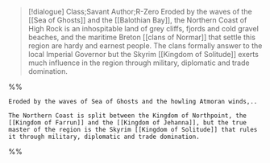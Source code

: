 >[!dialogue] Class;Savant Author;R-Zero
Eroded by the waves of the [[Sea of Ghosts]] and the [[Balothian Bay]], the Northern Coast of High Rock is an inhospitable land of grey cliffs, fjords and cold gravel beaches, and the maritime Breton [[clans of Normar]] that settle this region are hardy and earnest people. The clans formally answer to the local Imperial Governor but the Skyrim [[Kingdom of Solitude]] exerts much influence in the region through military, diplomatic and trade domination.

%%
```
Eroded by the waves of Sea of Ghosts and the howling Atmoran winds,..

The Northern Coast is split between the Kingdom of Northpoint, the [[Kingdom of Farrun]] and the [[Kingdom of Jehanna]], but the true master of the region is the Skyrim [[Kingdom of Solitude]] that rules it through military, diplomatic and trade domination.
```
%%
